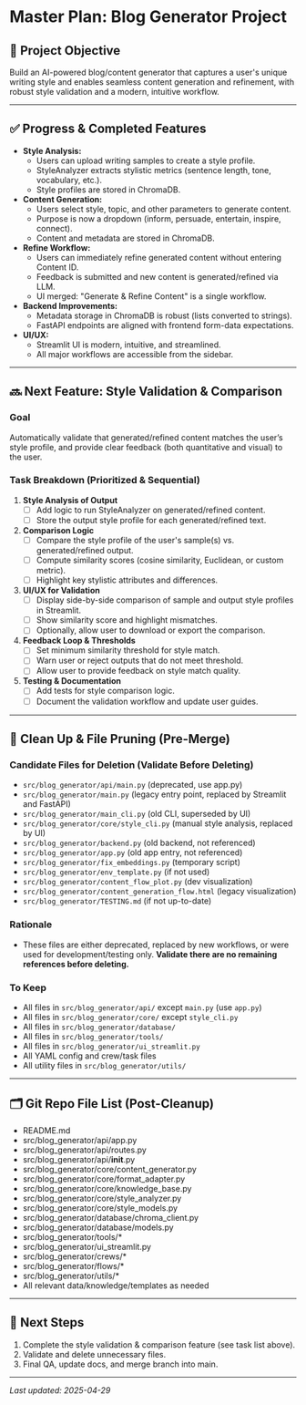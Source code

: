 # Master Plan: Blog Generator Project

## 🚀 Project Objective
Build an AI-powered blog/content generator that captures a user's unique writing style and enables seamless content generation and refinement, with robust style validation and a modern, intuitive workflow.

---

## ✅ Progress & Completed Features

- **Style Analysis:**
  - Users can upload writing samples to create a style profile.
  - StyleAnalyzer extracts stylistic metrics (sentence length, tone, vocabulary, etc.).
  - Style profiles are stored in ChromaDB.
- **Content Generation:**
  - Users select style, topic, and other parameters to generate content.
  - Purpose is now a dropdown (inform, persuade, entertain, inspire, connect).
  - Content and metadata are stored in ChromaDB.
- **Refine Workflow:**
  - Users can immediately refine generated content without entering Content ID.
  - Feedback is submitted and new content is generated/refined via LLM.
  - UI merged: "Generate & Refine Content" is a single workflow.
- **Backend Improvements:**
  - Metadata storage in ChromaDB is robust (lists converted to strings).
  - FastAPI endpoints are aligned with frontend form-data expectations.
- **UI/UX:**
  - Streamlit UI is modern, intuitive, and streamlined.
  - All major workflows are accessible from the sidebar.

---

## 🔜 Next Feature: Style Validation & Comparison

### Goal
Automatically validate that generated/refined content matches the user’s style profile, and provide clear feedback (both quantitative and visual) to the user.

### Task Breakdown (Prioritized & Sequential)

1. **Style Analysis of Output**
    - [ ] Add logic to run StyleAnalyzer on generated/refined content.
    - [ ] Store the output style profile for each generated/refined text.
2. **Comparison Logic**
    - [ ] Compare the style profile of the user's sample(s) vs. generated/refined output.
    - [ ] Compute similarity scores (cosine similarity, Euclidean, or custom metric).
    - [ ] Highlight key stylistic attributes and differences.
3. **UI/UX for Validation**
    - [ ] Display side-by-side comparison of sample and output style profiles in Streamlit.
    - [ ] Show similarity score and highlight mismatches.
    - [ ] Optionally, allow user to download or export the comparison.
4. **Feedback Loop & Thresholds**
    - [ ] Set minimum similarity threshold for style match.
    - [ ] Warn user or reject outputs that do not meet threshold.
    - [ ] Allow user to provide feedback on style match quality.
5. **Testing & Documentation**
    - [ ] Add tests for style comparison logic.
    - [ ] Document the validation workflow and update user guides.

---

## 🧹 Clean Up & File Pruning (Pre-Merge)

### Candidate Files for Deletion (Validate Before Deleting)
- `src/blog_generator/api/main.py` (deprecated, use app.py)
- `src/blog_generator/main.py` (legacy entry point, replaced by Streamlit and FastAPI)
- `src/blog_generator/main_cli.py` (old CLI, superseded by UI)
- `src/blog_generator/core/style_cli.py` (manual style analysis, replaced by UI)
- `src/blog_generator/backend.py` (old backend, not referenced)
- `src/blog_generator/app.py` (old app entry, not referenced)
- `src/blog_generator/fix_embeddings.py` (temporary script)
- `src/blog_generator/env_template.py` (if not used)
- `src/blog_generator/content_flow_plot.py` (dev visualization)
- `src/blog_generator/content_generation_flow.html` (legacy visualization)
- `src/blog_generator/TESTING.md` (if not up-to-date)

### Rationale
- These files are either deprecated, replaced by new workflows, or were used for development/testing only. **Validate there are no remaining references before deleting.**

### To Keep
- All files in `src/blog_generator/api/` except `main.py` (use `app.py`)
- All files in `src/blog_generator/core/` except `style_cli.py`
- All files in `src/blog_generator/database/`
- All files in `src/blog_generator/tools/`
- All files in `src/blog_generator/ui_streamlit.py`
- All YAML config and crew/task files
- All utility files in `src/blog_generator/utils/`

---

## 🗂️ Git Repo File List (Post-Cleanup)
- README.md
- src/blog_generator/api/app.py
- src/blog_generator/api/routes.py
- src/blog_generator/api/__init__.py
- src/blog_generator/core/content_generator.py
- src/blog_generator/core/format_adapter.py
- src/blog_generator/core/knowledge_base.py
- src/blog_generator/core/style_analyzer.py
- src/blog_generator/core/style_models.py
- src/blog_generator/database/chroma_client.py
- src/blog_generator/database/models.py
- src/blog_generator/tools/*
- src/blog_generator/ui_streamlit.py
- src/blog_generator/crews/*
- src/blog_generator/flows/*
- src/blog_generator/utils/*
- All relevant data/knowledge/templates as needed

---

## 📅 Next Steps
1. Complete the style validation & comparison feature (see task list above).
2. Validate and delete unnecessary files.
3. Final QA, update docs, and merge branch into main.

---

_Last updated: 2025-04-29_
